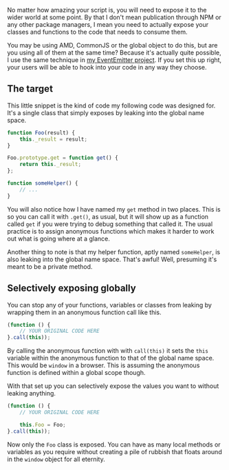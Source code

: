 No matter how amazing your script is, you will need to expose it to the wider world at some point. By that I don't mean publication through NPM or any other package managers, I mean you need to actually expose your classes and functions to the code that needs to consume them.

You may be using AMD, CommonJS or the global object to do this, but are you using all of them at the same time? Because it's actually quite possible, I use the same technique in [my EventEmitter project][ee-expose]. If you set this up right, your users will be able to hook into your code in any way they choose.

<!-- more -->

## The target

This little snippet is the kind of code my following code was designed for. It's a single class that simply exposes by leaking into the global name space.

```javascript
function Foo(result) {
	this._result = result;
}

Foo.prototype.get = function get() {
	return this._result;
};

function someHelper() {
	// ...
}
```

You will also notice how I have named my `get` method in two places. This is so you can call it with `.get()`, as usual, but it will show up as a function called `get` if you were trying to debug something that called it. The usual practice is to assign anonymous functions which makes it harder to work out what is going where at a glance.

Another thing to note is that my helper function, aptly named `someHelper`, is also leaking into the global name space. That's awful! Well, presuming it's meant to be a private method.

## Selectively exposing globally

You can stop any of your functions, variables or classes from leaking by wrapping them in an anonymous function call like this.

```javascript
(function () {
	// YOUR ORIGINAL CODE HERE
}.call(this));
```

By calling the anonymous function with with `call(this)` it sets the `this` variable within the anonymous function to that of the global name space. This would be `window` in a browser. This is assuming the anonymous function is defined within a global scope though.

With that set up you can selectively expose the values you want to without leaking anything.

```javascript
(function () {
	// YOUR ORIGINAL CODE HERE

	this.Foo = Foo;
}.call(this));
```

Now only the `Foo` class is exposed. You can have as many local methods or variables as you require without creating a pile of rubbish that floats around in the `window` object for all eternity.

[ee-expose]: https://github.com/Wolfy87/EventEmitter/blob/ae0c5099bd8f08a61f70a0ebc39b32a2ce52ddb0/EventEmitter.js#L425-L436